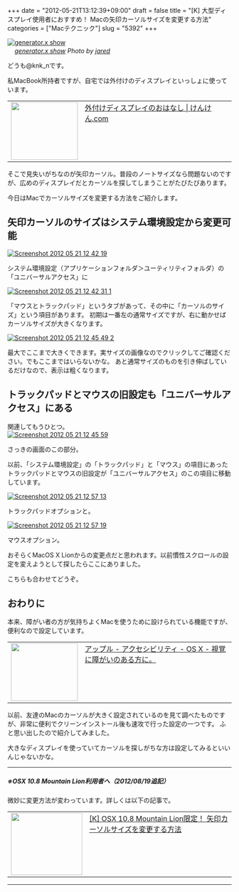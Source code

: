 +++
date = "2012-05-21T13:12:39+09:00"
draft = false
title = "[K] 大型ディスプレイ使用者におすすめ！ Macの矢印カーソルサイズを変更する方法"
categories = ["Macテクニック"]
slug = "5392"
+++

<div class="center"><a href="http://www.flickr.com/photos/35468148654@N01/2084287794/" title="generator.x show by jared, on Flickr" target="_blank"><img class="flickr_photo" src="http://farm3.static.flickr.com/2215/2084287794_ecbee303db_z.jpg" alt="generator.x show" width="NaNpx"/></a></div><cite class="flickr_photographer"><img src="http://farm4.static.flickr.com/3329/favicons/72157601614001242_7730.png" width="16" /><a href="http://www.flickr.com/photos/35468148654@N01/2084287794/">generator.x show</a> Photo by <a href="http://www.flickr.com/photos/35468148654@N01/">jared</a></cite>

どうも@knk_nです。

私MacBook所持者ですが、自宅では外付けのディスプレイといっしょに使っています。

<table width="100%"><td valign="top" width="150"><a href="http://knk-n.com/2011/02/05/%E5%A4%96%E4%BB%98%E3%81%91%E3%83%87%E3%82%A3%E3%82%B9%E3%83%97%E3%83%AC%E3%82%A4%E3%81%AE%E3%81%8A%E3%81%AF%E3%81%AA%E3%81%97/" target="_blank"><img border="0" src="http://capture.heartrails.com/150x130/shadow?http://knk-n.com/2011/02/05/%E5%A4%96%E4%BB%98%E3%81%91%E3%83%87%E3%82%A3%E3%82%B9%E3%83%97%E3%83%AC%E3%82%A4%E3%81%AE%E3%81%8A%E3%81%AF%E3%81%AA%E3%81%97/" alt="" width="150" height="130" /></a></td><td valign="top"><a  href="http://knk-n.com/2011/02/05/%E5%A4%96%E4%BB%98%E3%81%91%E3%83%87%E3%82%A3%E3%82%B9%E3%83%97%E3%83%AC%E3%82%A4%E3%81%AE%E3%81%8A%E3%81%AF%E3%81%AA%E3%81%97/" target="_blank">外付けディスプレイのおはなし | けんけん.com</a><script type="text/javascript">var url = "http://knk-n.com/2011/02/05/%E5%A4%96%E4%BB%98%E3%81%91%E3%83%87%E3%82%A3%E3%82%B9%E3%83%97%E3%83%AC%E3%82%A4%E3%81%AE%E3%81%8A%E3%81%AF%E3%81%AA%E3%81%97/";</script><script src="http://api.b.st-hatena.com/entry.count?url=http://knk-n.com/2011/02/05/%E5%A4%96%E4%BB%98%E3%81%91%E3%83%87%E3%82%A3%E3%82%B9%E3%83%97%E3%83%AC%E3%82%A4%E3%81%AE%E3%81%8A%E3%81%AF%E3%81%AA%E3%81%97/&callback=hatebTxt"></script>
</td></table>

そこで見失いがちなのが矢印カーソル。普段のノートサイズなら問題ないのですが、広めのディスプレイだとカーソルを探してしまうことがたびたびあります。

今日はMacでカーソルサイズを変更する方法をご紹介します。<!--more--><h2>矢印カーソルのサイズはシステム環境設定から変更可能</h2>

<div class="center"><a href="http://knk-n.com/images/2012/05/screenshot-2012-05-21-12.42.19.jpg"><img src="http://knk-n.com/images/2012/05/screenshot-2012-05-21-12.42.19.jpg" alt="Screenshot 2012 05 21 12 42 19" title="screenshot 2012-05-21 12.42.19.jpg" border="0" width="" height="" /></a></div>

システム環境設定（アプリケーションフォルダ＞ユーティリティフォルダ）の「ユニバーサルアクセス」に

<div class="center"><a href="http://knk-n.com/images/2012/05/screenshot-2012-05-21-12.42.31-1.jpg"><img src="http://knk-n.com/images/2012/05/screenshot-2012-05-21-12.42.31-1.jpg" alt="Screenshot 2012 05 21 12 42 31 1" title="screenshot 2012-05-21 12.42.31-1.jpg" border="0" width="" height="" /></a></div>

「マウスとトラックパッド」というタブがあって、その中に「カーソルのサイズ」という項目があります。
初期は一番左の通常サイズですが、右に動かせばカーソルサイズが大きくなります。

<div class="center"><a href="http://knk-n.com/images/2012/05/screenshot-2012-05-21-12.45.49（2）.jpg"><img src="http://knk-n.com/images/2012/05/screenshot-2012-05-21-12.45.49（2）.jpg" alt="Screenshot 2012 05 21 12 45 49 2" title="screenshot 2012-05-21 12.45.49（2）.jpg" border="0" width="" height="" /></a></div>

最大でここまで大きくできます。実サイズの画像なのでクリックしてご確認ください。でもここまではいらないかな。
あと通常サイズのものを引き伸ばしているだけなので、表示は粗くなります。

<h2>トラックパッドとマウスの旧設定も「ユニバーサルアクセス」にある</h2>
関連してもうひとつ。

<div class="center"><a href="http://knk-n.com/images/2012/05/screenshot-2012-05-21-12.45.59.jpg"><img src="http://knk-n.com/images/2012/05/screenshot-2012-05-21-12.45.59.jpg" alt="Screenshot 2012 05 21 12 45 59" title="screenshot 2012-05-21 12.45.59.jpg" border="0" width="" height="" /></a></div>

さっきの画面のこの部分。

以前、「システム環境設定」の「トラックパッド」と「マウス」の項目にあったトラックパッドとマウスの旧設定が「ユニバーサルアクセス」のこの項目に移動しています。

<div class="center"><a href="http://knk-n.com/images/2012/05/screenshot-2012-05-21-12.57.13.jpg"><img src="http://knk-n.com/images/2012/05/screenshot-2012-05-21-12.57.13.jpg" alt="Screenshot 2012 05 21 12 57 13" title="screenshot 2012-05-21 12.57.13.jpg" border="0" width="" height="" /></a></div>

トラックパッドオプションと。

<div class="center"><a href="http://knk-n.com/images/2012/05/screenshot-2012-05-21-12.57.19.jpg"><img src="http://knk-n.com/images/2012/05/screenshot-2012-05-21-12.57.19.jpg" alt="Screenshot 2012 05 21 12 57 19" title="screenshot 2012-05-21 12.57.19.jpg" border="0" width="" height="" /></a></div>

マウスオプション。

おそらくMacOS X Lionからの変更点だと思われます。以前慣性スクロールの設定を変えようとして探したらここにありました。

こちらも合わせてどうぞ。


<h2>おわりに</h2>
本来、障がい者の方が気持ちよくMacを使うために設けられている機能ですが、便利なので設定しています。

<table width="100%"><td valign="top" width="150"><a href="http://www.apple.com/jp/accessibility/macosx/vision.html" target="_blank"><img border="0" src="http://capture.heartrails.com/150x130/shadow?http://www.apple.com/jp/accessibility/macosx/vision.html" alt="" width="150" height="130" /></a></td><td valign="top"><a  href="http://www.apple.com/jp/accessibility/macosx/vision.html" target="_blank">アップル - アクセシビリティ - OS X - 視覚に障がいのある方に。</a><script type="text/javascript">var url = "http://www.apple.com/jp/accessibility/macosx/vision.html";</script><script src="http://api.b.st-hatena.com/entry.count?url=http://www.apple.com/jp/accessibility/macosx/vision.html&callback=hatebTxt"></script>
</td></table>

以前、友達のMacのカーソルが大きく設定されているのを見て調べたものですが、非常に便利でクリーンインストール後も速攻で行った設定の一つです。
ふと思い出したので紹介してみました。

大きなディスプレイを使っていてカーソルを探しがちな方は設定してみるといいんじゃないかな。

<hr />
<h5>※OSX 10.8 Mountain Lion利用者へ（2012/08/19追記）</h5>
微妙に変更方法が変わっています。詳しくは以下の記事で。
<table width="100%"><td valign="top" width="160"><a href="http://knk-n.com/2012/08/19/how-to-change-cursor-size-on-mountain-lion/" target="_blank"><img border="0" src="http://capture.heartrails.com/160x140/border?http://knk-n.com/2012/08/19/how-to-change-cursor-size-on-mountain-lion/" alt="" width="160" height="140" /></a></td><td valign="top"><a  href="http://knk-n.com/2012/08/19/how-to-change-cursor-size-on-mountain-lion/" target="_blank">[K] OSX 10.8 Mountain Lion限定！ 矢印カーソルサイズを変更する方法</a><script type="text/javascript">var url = "http://knk-n.com/2012/08/19/how-to-change-cursor-size-on-mountain-lion/";</script><script src="http://api.b.st-hatena.com/entry.count?url=http://knk-n.com/2012/08/19/how-to-change-cursor-size-on-mountain-lion/&callback=hatebTxt"></script>
</td>
</table>
<hr />

